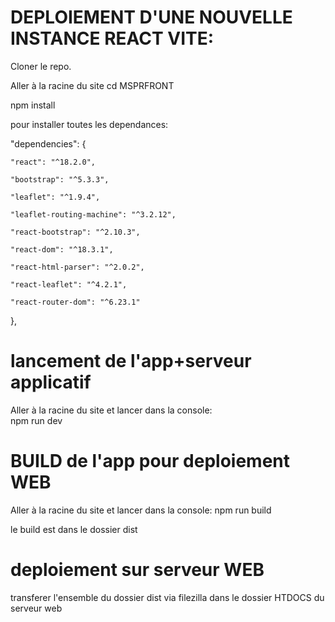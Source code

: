 
# DEPLOIEMENT D'UNE NOUVELLE INSTANCE REACT VITE:

Cloner le repo.

Aller à la racine du site cd MSPRFRONT

npm install

pour installer toutes les dependances:

"dependencies": {

    "react": "^18.2.0", 

    "bootstrap": "^5.3.3",

    "leaflet": "^1.9.4",

    "leaflet-routing-machine": "^3.2.12",

    "react-bootstrap": "^2.10.3",

    "react-dom": "^18.3.1",

    "react-html-parser": "^2.0.2",

    "react-leaflet": "^4.2.1",

    "react-router-dom": "^6.23.1"
  },

  # lancement de l'app+serveur applicatif

  Aller à la racine du site et lancer dans la console:  
  npm run dev 

  # BUILD de l'app pour deploiement WEB

  Aller à la racine du site et lancer dans la console:
  npm run build

  le build est dans le dossier dist

  # deploiement sur serveur WEB

  transferer l'ensemble du dossier dist via  filezilla dans le dossier HTDOCS du serveur web
  
